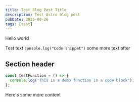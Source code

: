```yaml
---
title: Test Blog Post Title
description: Test Astro blog post
pubDate: 2025-08-26
tags: [test]
---
```


Hello world

Test text `console.log("Code snippet")` some more text after

## Section header

```typescript caption="This is just some demo code"
const testFunction = () => {
  console.log("This is a demo function in a code block");
};
```

Here's some more content
